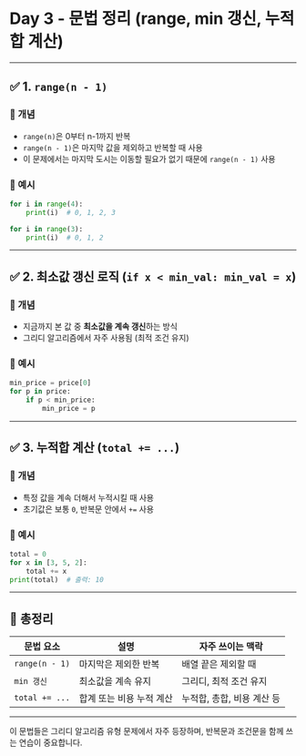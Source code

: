 # Day 3 - 문법 정리 (range, min 갱신, 누적합 계산)

---

## ✅ 1. `range(n - 1)`

### 🔹 개념

- `range(n)`은 0부터 n-1까지 반복
- `range(n - 1)`은 마지막 값을 제외하고 반복할 때 사용
- 이 문제에서는 마지막 도시는 이동할 필요가 없기 때문에 `range(n - 1)` 사용

### 🔹 예시

```python
for i in range(4):
    print(i)  # 0, 1, 2, 3

for i in range(3):
    print(i)  # 0, 1, 2
```

---

## ✅ 2. 최소값 갱신 로직 (`if x < min_val: min_val = x`)

### 🔹 개념

- 지금까지 본 값 중 **최소값을 계속 갱신**하는 방식
- 그리디 알고리즘에서 자주 사용됨 (최적 조건 유지)

### 🔹 예시

```python
min_price = price[0]
for p in price:
    if p < min_price:
        min_price = p
```

---

## ✅ 3. 누적합 계산 (`total += ...`)

### 🔹 개념

- 특정 값을 계속 더해서 누적시킬 때 사용
- 초기값은 보통 `0`, 반복문 안에서 `+=` 사용

### 🔹 예시

```python
total = 0
for x in [3, 5, 2]:
    total += x
print(total)  # 출력: 10
```

---

## 🧠 총정리

| 문법 요소          | 설명             | 자주 쓰이는 맥락        |
| -------------- | -------------- | ---------------- |
| `range(n - 1)` | 마지막은 제외한 반복    | 배열 끝은 제외할 때      |
| `min 갱신`       | 최소값을 계속 유지     | 그리디, 최적 조건 유지    |
| `total += ...` | 합계 또는 비용 누적 계산 | 누적합, 총합, 비용 계산 등 |

---

이 문법들은 그리디 알고리즘 유형 문제에서 자주 등장하며, 반복문과 조건문을 함께 쓰는 연습이 중요합니다.

